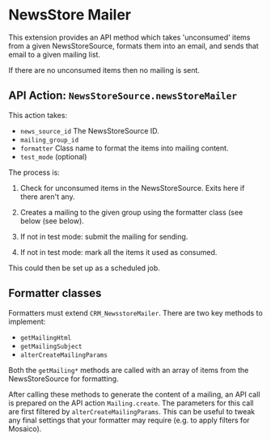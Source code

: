 # NewsStore Mailer

This extension provides an API method which takes 'unconsumed' items from a
given NewsStoreSource, formats them into an email, and sends that email to a
given mailing list.

If there are no unconsumed items then no mailing is sent.

## API Action: `NewsStoreSource.newsStoreMailer`

This action takes:
- `news_source_id`   The NewsStoreSource ID.
- `mailing_group_id`
- `formatter`        Class name to format the items into mailing content.
- `test_mode`        (optional)

The process is:

1. Check for unconsumed items in the NewsStoreSource. Exits here if there aren't
   any.

2. Creates a mailing to the given group using the formatter class (see below
   (see below).

3. If not in test mode: submit the mailing for sending.

4. If not in test mode: mark all the items it used as consumed.

This could then be set up as a scheduled job.

## Formatter classes

Formatters must extend `CRM_NewsstoreMailer`. There are two key methods to
implement:

- `getMailingHtml`
- `getMailingSubject`
- `alterCreateMailingParams`

Both the `getMailing*` methods are called with an array of items from the
NewsStoreSource for formatting.

After calling these methods to generate the content of a mailing, an API call is
prepared on the API action `Mailing.create`. The parameters for this call are
first filtered by `alterCreateMailingParams`. This can be useful to tweak any
final settings that your formatter may require (e.g. to apply filters for
Mosaico).
